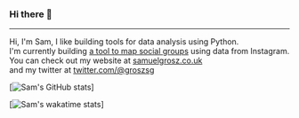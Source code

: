 ### Hi there 👋
---
 Hi, I'm Sam, I like building tools for data analysis using Python.  
 I'm currently building [a tool to map social groups](https://github.com/samuel-grosz/Instagram2Graph) using data from Instagram.  
 You can check out my website at [samuelgrosz.co.uk](https://samuelgrosz.co.uk)  
 and my twitter at [twitter.com/@groszsg](https://twitter.com/@groszsg)  
  
  
  
[![Sam's GitHub stats](https://github-readme-stats.vercel.app/api?username=samuel-grosz&theme=tokyonight)]

[![Sam's wakatime stats](https://github-readme-stats.vercel.app/api/wakatime?username=samuel-grosz)]

